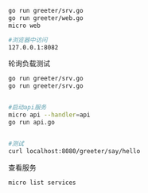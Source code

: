 
```bash
go run greeter/srv.go
go run greeter/web.go
micro web

#浏览器中访问
127.0.0.1:8082
```


轮询负载测试
```bash
go run greeter/srv.go
go run greeter/srv.go


#启动api服务
micro api --handler=api
go run api.go


#测试
curl localhost:8080/greeter/say/hello
```

查看服务
```
micro list services
```